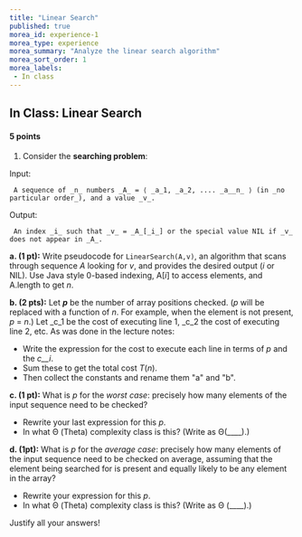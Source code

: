 ```yaml
---
title: "Linear Search"
published: true
morea_id: experience-1
morea_type: experience
morea_summary: "Analyze the linear search algorithm"
morea_sort_order: 1
morea_labels:
 - In class
---
```


## In Class: Linear Search

#### 5 points

1. Consider the **searching problem**:

Input:

     A sequence of _n_ numbers _A_ = ⟨ _a_1, _a_2, .... _a__n_ ⟩ (in _no particular order_), and a value _v_.

Output:

     An index _i_ such that _v_ = _A_[_i_] or the special value NIL if _v_ does not appear in _A_.

**a. (1 pt):** Write pseudocode for `LinearSearch(A,v)`, an algorithm that scans through sequence _A_ looking for _v_, and provides the desired output (_i_ or NIL). Use Java style 0-based indexing, A[_i_] to access elements, and A.length to get _n_. 

**b. (2 pts):** Let **_p_** be the number of array positions checked. (_p_ will be replaced with a function of _n_. For example, when the element is not present, _p_ = _n_.) Let _c_1 be the cost of executing line 1, _c_2 the cost of executing line 2, etc. As was done in the lecture notes: 

  * Write the expression for the cost to execute each line in terms of _p_ and the _c__i_. 
  * Sum these to get the total cost _T_(_n_). 
  * Then collect the constants and rename them "a" and "b".

**c. (1 pt):** What is _p_ for the _worst case_: precisely how many elements of the input sequence need to be checked? 

  * Rewrite your last expression for this _p_. 
  * In what Θ (Theta) complexity class is this? (Write as Θ(____).) 

**d. (1pt):** What is _p_ for the _average case_: precisely how many elements of the input sequence need to be checked on average, assuming that the element being searched for is present and equally likely to be any element in the array? 

  * Rewrite your expression for this _p_. 
  * In what Θ (Theta) complexity class is this? (Write as Θ (____).) 

Justify all your answers!


